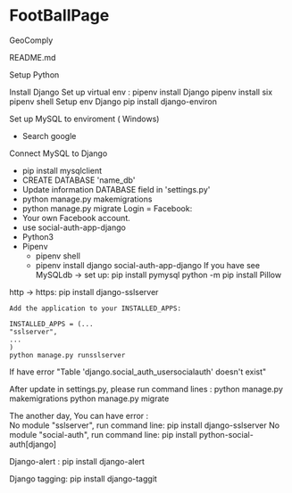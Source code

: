 # FootBallPage
GeoComply


README.md 

Setup Python

Install Django
	Set up virtual env : 
		pipenv install Django
		pipenv install six
		pipenv shell
Setup env Django
	pip install django-environ


Set up MySQL to enviroment ( Windows)
- Search google

Connect MySQL to Django

- pip install mysqlclient
- CREATE DATABASE 'name_db'
- Update information DATABASE field in 'settings.py'
- python manage.py makemigrations
- python manage.py migrate
Login = Facebook: 
- Your own Facebook account.
- use social-auth-app-django
- Python3 
- Pipenv
	+ pipenv shell 
	+ pipenv install django social-auth-app-django
If you have see MySQLdb -> set up: pip install pymysql
python -m pip install Pillow

http -> https: 
	pip install django-sslserver
	
	Add the application to your INSTALLED_APPS:

	INSTALLED_APPS = (...
	"sslserver",
	...
	)
	python manage.py runsslserver

If have error "Table 'django.social_auth_usersocialauth' doesn't exist"

After update in settings.py, please run command lines :
	python manage.py makemigrations
	python manage.py migrate

The another day, You can have error :  
No module "sslserver", run command line:
	pip install django-sslserver
No module "social-auth", run command line: 
	pip install python-social-auth[django]

Django-alert : 
	pip install django-alert

Django tagging: 
	pip install django-taggit
	

